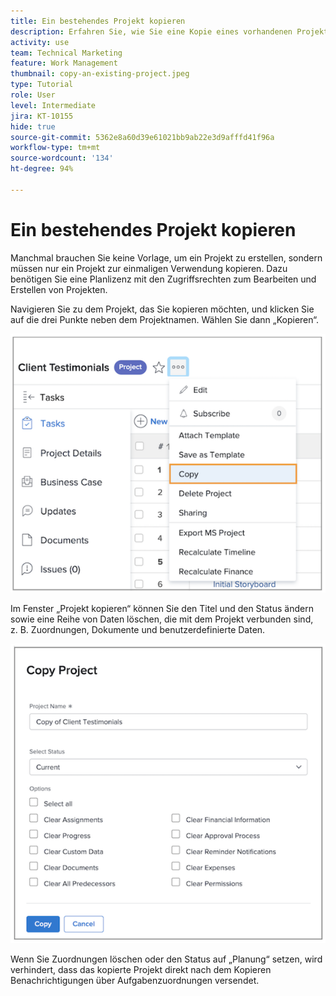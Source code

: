 ```yaml
---
title: Ein bestehendes Projekt kopieren
description: Erfahren Sie, wie Sie eine Kopie eines vorhandenen Projekts erstellen.
activity: use
team: Technical Marketing
feature: Work Management
thumbnail: copy-an-existing-project.jpeg
type: Tutorial
role: User
level: Intermediate
jira: KT-10155
hide: true
source-git-commit: 5362e8a60d39e61021bb9ab22e3d9afffd41f96a
workflow-type: tm+mt
source-wordcount: '134'
ht-degree: 94%

---
```


# Ein bestehendes Projekt kopieren

Manchmal brauchen Sie keine Vorlage, um ein Projekt zu erstellen, sondern müssen nur ein Projekt zur einmaligen Verwendung kopieren. Dazu benötigen Sie eine Planlizenz mit den Zugriffsrechten zum Bearbeiten und Erstellen von Projekten.

Navigieren Sie zu dem Projekt, das Sie kopieren möchten, und klicken Sie auf die drei Punkte neben dem Projektnamen. Wählen Sie dann „Kopieren“.

![Menüoption &quot;Projekt kopieren&quot;](assets/copy-existing-01.png)

Im Fenster „Projekt kopieren“ können Sie den Titel und den Status ändern sowie eine Reihe von Daten löschen, die mit dem Projekt verbunden sind, z. B. Zuordnungen, Dokumente und benutzerdefinierte Daten.

![Projektoptionen kopieren](assets/copy-existing-02.png)


Wenn Sie Zuordnungen löschen oder den Status auf „Planung“ setzen, wird verhindert, dass das kopierte Projekt direkt nach dem Kopieren Benachrichtigungen über Aufgabenzuordnungen versendet.
